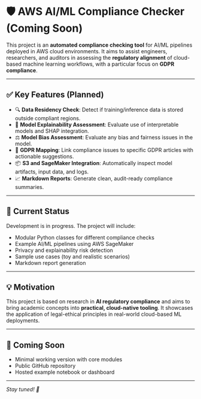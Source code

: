 # 🛡️ AWS AI/ML Compliance Checker (Coming Soon)

This project is an **automated compliance checking tool** for AI/ML pipelines deployed in AWS cloud environments. It aims to assist engineers, researchers, and auditors in assessing the **regulatory alignment** of cloud-based machine learning workflows, with a particular focus on **GDPR compliance**.

---

## ✅ Key Features (Planned)

- 🔍 **Data Residency Check**: Detect if training/inference data is stored outside compliant regions.
- 🧪 **Model Explainability Assessment**: Evaluate use of interpretable models and SHAP integration.
- ⚖️ **Model Bias Assessment**: Evaluate any bias and fairness issues in the model.
- 📜 **GDPR Mapping**: Link compliance issues to specific GDPR articles with actionable suggestions.
- 📦 **S3 and SageMaker Integration**: Automatically inspect model artifacts, input data, and logs.
- 📈 **Markdown Reports**: Generate clean, audit-ready compliance summaries.

---

## 🚧 Current Status

Development is in progress. The project will include:

- Modular Python classes for different compliance checks
- Example AI/ML pipelines using AWS SageMaker
- Privacy and explainability risk detection
- Sample use cases (toy and realistic scenarios)
- Markdown report generation

---

## 💡 Motivation

This project is based on research in **AI regulatory compliance** and aims to bring academic concepts into **practical, cloud-native tooling**. It showcases the application of legal-ethical principles in real-world cloud-based ML deployments.

---

## 📌 Coming Soon

- Minimal working version with core modules  
- Public GitHub repository  
- Hosted example notebook or dashboard  


---

*Stay tuned! 🚀*
